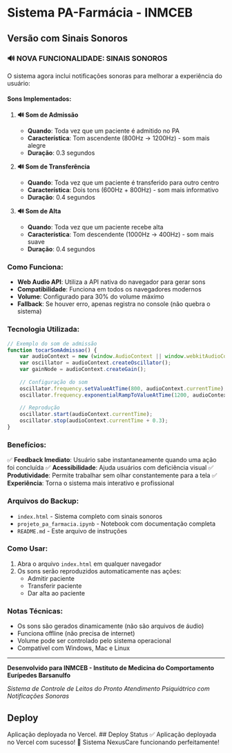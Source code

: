 # Sistema PA-Farmácia - INMCEB
## Versão com Sinais Sonoros

### 🔊 **NOVA FUNCIONALIDADE: SINAIS SONOROS**

O sistema agora inclui notificações sonoras para melhorar a experiência do usuário:

#### **Sons Implementados:**

1. **🔊 Som de Admissão**
   - **Quando**: Toda vez que um paciente é admitido no PA
   - **Característica**: Tom ascendente (800Hz → 1200Hz) - som mais alegre
   - **Duração**: 0.3 segundos

2. **🔊 Som de Transferência**
   - **Quando**: Toda vez que um paciente é transferido para outro centro
   - **Característica**: Dois tons (600Hz + 800Hz) - som mais informativo
   - **Duração**: 0.4 segundos

3. **🔊 Som de Alta**
   - **Quando**: Toda vez que um paciente recebe alta
   - **Característica**: Tom descendente (1000Hz → 400Hz) - som mais suave
   - **Duração**: 0.4 segundos

### **Como Funciona:**

- **Web Audio API**: Utiliza a API nativa do navegador para gerar sons
- **Compatibilidade**: Funciona em todos os navegadores modernos
- **Volume**: Configurado para 30% do volume máximo
- **Fallback**: Se houver erro, apenas registra no console (não quebra o sistema)

### **Tecnologia Utilizada:**

```javascript
// Exemplo do som de admissão
function tocarSomAdmissao() {
    var audioContext = new (window.AudioContext || window.webkitAudioContext)();
    var oscillator = audioContext.createOscillator();
    var gainNode = audioContext.createGain();
    
    // Configuração do som
    oscillator.frequency.setValueAtTime(800, audioContext.currentTime);
    oscillator.frequency.exponentialRampToValueAtTime(1200, audioContext.currentTime + 0.3);
    
    // Reprodução
    oscillator.start(audioContext.currentTime);
    oscillator.stop(audioContext.currentTime + 0.3);
}
```

### **Benefícios:**

✅ **Feedback Imediato**: Usuário sabe instantaneamente quando uma ação foi concluída
✅ **Acessibilidade**: Ajuda usuários com deficiência visual
✅ **Produtividade**: Permite trabalhar sem olhar constantemente para a tela
✅ **Experiência**: Torna o sistema mais interativo e profissional

### **Arquivos do Backup:**

- `index.html` - Sistema completo com sinais sonoros
- `projeto_pa_farmacia.ipynb` - Notebook com documentação completa
- `README.md` - Este arquivo de instruções

### **Como Usar:**

1. Abra o arquivo `index.html` em qualquer navegador
2. Os sons serão reproduzidos automaticamente nas ações:
   - Admitir paciente
   - Transferir paciente  
   - Dar alta ao paciente

### **Notas Técnicas:**

- Os sons são gerados dinamicamente (não são arquivos de áudio)
- Funciona offline (não precisa de internet)
- Volume pode ser controlado pelo sistema operacional
- Compatível com Windows, Mac e Linux

---

**Desenvolvido para INMCEB - Instituto de Medicina do Comportamento Eurípedes Barsanulfo**

*Sistema de Controle de Leitos do Pronto Atendimento Psiquiátrico com Notificações Sonoras*

   ## Deploy
   Aplicação deployada no Vercel.
    ## Deploy Status
   ✅ Aplicação deployada no Vercel com sucesso!
   🚀 Sistema NexusCare funcionando perfeitamente!

